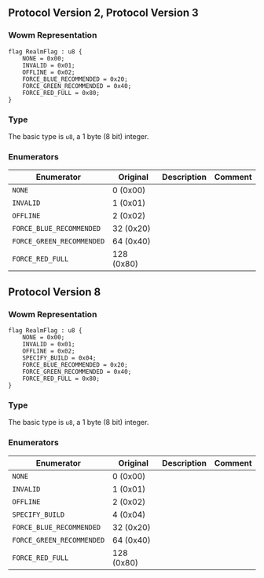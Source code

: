 ## Protocol Version 2, Protocol Version 3

### Wowm Representation
```rust,ignore
flag RealmFlag : u8 {
    NONE = 0x00;    
    INVALID = 0x01;    
    OFFLINE = 0x02;    
    FORCE_BLUE_RECOMMENDED = 0x20;    
    FORCE_GREEN_RECOMMENDED = 0x40;    
    FORCE_RED_FULL = 0x80;    
}
```
### Type
The basic type is `u8`, a 1 byte (8 bit) integer.
### Enumerators
| Enumerator | Original  | Description | Comment |
| --------- | -------- | ----------- | ------- |
| `NONE` | 0 (0x00) |  |  |
| `INVALID` | 1 (0x01) |  |  |
| `OFFLINE` | 2 (0x02) |  |  |
| `FORCE_BLUE_RECOMMENDED` | 32 (0x20) |  |  |
| `FORCE_GREEN_RECOMMENDED` | 64 (0x40) |  |  |
| `FORCE_RED_FULL` | 128 (0x80) |  |  |
## Protocol Version 8

### Wowm Representation
```rust,ignore
flag RealmFlag : u8 {
    NONE = 0x00;    
    INVALID = 0x01;    
    OFFLINE = 0x02;    
    SPECIFY_BUILD = 0x04;    
    FORCE_BLUE_RECOMMENDED = 0x20;    
    FORCE_GREEN_RECOMMENDED = 0x40;    
    FORCE_RED_FULL = 0x80;    
}
```
### Type
The basic type is `u8`, a 1 byte (8 bit) integer.
### Enumerators
| Enumerator | Original  | Description | Comment |
| --------- | -------- | ----------- | ------- |
| `NONE` | 0 (0x00) |  |  |
| `INVALID` | 1 (0x01) |  |  |
| `OFFLINE` | 2 (0x02) |  |  |
| `SPECIFY_BUILD` | 4 (0x04) |  |  |
| `FORCE_BLUE_RECOMMENDED` | 32 (0x20) |  |  |
| `FORCE_GREEN_RECOMMENDED` | 64 (0x40) |  |  |
| `FORCE_RED_FULL` | 128 (0x80) |  |  |

